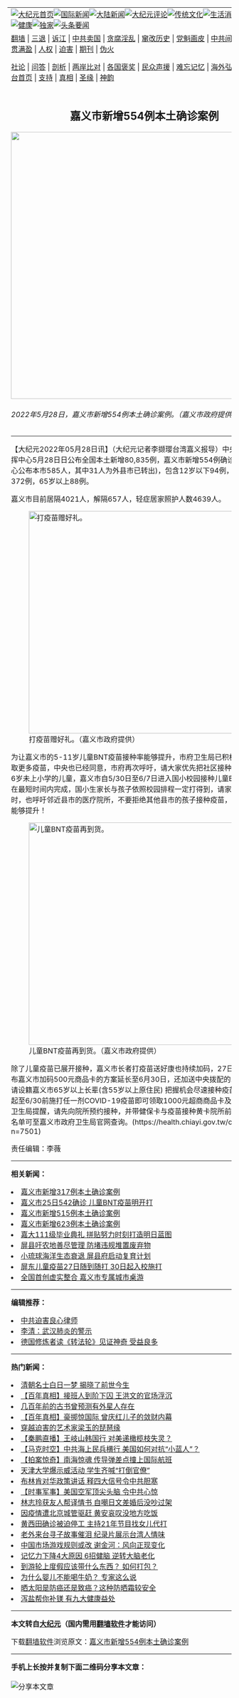 <a name="1" id="1" target="_blank"></a><span id="1"></span>
<table align=center border="0"><tr><td colspan="2" VALIGN=TOP><a href="https://github.com/ogdnsh3161/djy/blob/master/gb/nf1351518.md#1"><img src="https://raw.githubusercontent.com/ogdnsh3161/www/master/t/djy/1.jpg" title="大纪元首页" alt="大纪元首页"></a><a href="https://github.com/ogdnsh3161/djy/blob/master/gb/n24hr.md#1"><img src="https://raw.githubusercontent.com/ogdnsh3161/www/master/t/djy/3.jpg" title="国际新闻" alt="国际新闻"></a><a href="https://github.com/ogdnsh3161/djy/blob/master/gb/nsc413.md#1"><img src="https://raw.githubusercontent.com/ogdnsh3161/www/master/t/djy/4.jpg" title="大陆新闻" alt="大陆新闻"></a><a href="https://github.com/ogdnsh3161/djy/blob/master/gb/news392.md#1"><img src="https://raw.githubusercontent.com/ogdnsh3161/www/master/t/djy/5.jpg" title="大纪元评论" alt="大纪元评论"></a><a href="https://github.com/ogdnsh3161/djy/blob/master/gb/news2007.md#1"><img src="https://raw.githubusercontent.com/ogdnsh3161/www/master/t/djy/6.jpg" title="传统文化" alt="传统文化"></a><a href="https://github.com/ogdnsh3161/djy/blob/master/gb/news2008.md#1"><img src="https://raw.githubusercontent.com/ogdnsh3161/www/master/t/djy/7.jpg" title="生活消费" alt="生活消费"></a><a href="https://github.com/ogdnsh3161/djy/blob/master/gb/ncyule.md#1"><img src="https://raw.githubusercontent.com/ogdnsh3161/www/master/t/djy/8.jpg" title="娱乐休闲" alt="娱乐休闲"></a><a href="https://github.com/ogdnsh3161/djy/blob/master/gb/nsc1002.md#1"><img src="https://raw.githubusercontent.com/ogdnsh3161/www/master/t/djy/9.jpg" title="健康" alt="健康"></a><a href="https://github.com/ogdnsh3161/djy/blob/master/gb/nf6092.md#1"><img src="https://raw.githubusercontent.com/ogdnsh3161/www/master/t/djy/10a.jpg" title="独家" alt="独家"></a><a href="https://github.com/ogdnsh3161/djy/blob/master/gb/nf4514.md#1"><img src="https://raw.githubusercontent.com/ogdnsh3161/www/master/t/djy/12a.jpg" title="头条要闻" alt="头条要闻"></a></td></tr>
<tr><td colspan="2" VALIGN=TOP><a target="_blank" href="https://github.com/ogdnsh3161/www/blob/master/README.md?zsrh#1">翻墙</a> | <a target="_blank" href="https://github.com/ogdnsh3161/djy/blob/master/gb/nf5657.md#1">三退</a> | <a target="_blank" href="https://github.com/ogdnsh3161/djy/blob/master/gb/nf6124.md#1">诉江</a> | <a target="_blank" href="https://github.com/ogdnsh3161/djy/blob/master/gb/nf1176117.md#1">中共卖国</a> | <a target="_blank" href="https://github.com/ogdnsh3161/djy/blob/master/gb/nf5773.md#1">贪腐淫乱</a> | <a target="_blank" href="https://github.com/ogdnsh3161/djy/blob/master/gb/nf1176115.md#1">窜改历史</a> | <a target="_blank" href="https://github.com/ogdnsh3161/djy/blob/master/gb/nf1176107.md#1">党魁画皮</a> | <a target="_blank" href="https://github.com/ogdnsh3161/djy/blob/master/gb/nf1320400.md#1">中共间谍</a> | <a target="_blank" href="https://github.com/ogdnsh3161/djy/blob/master/gb/nf1176114.md#1">破坏传统</a> | <a target="_blank" href="https://github.com/ogdnsh3161/ntdtv/blob/master/gb/prog447_1.md#1">恶贯满盈</a> | <a target="_blank" href="https://github.com/ogdnsh3161/djy/blob/master/gb/ncid278.md#1">人权</a> | <a target="_blank" href="https://github.com/ogdnsh3161/djy/blob/master/gb/nf1176111.md#1">迫害</a> | <a target="_blank" href="https://gitlab.com/szzdlab/mh-qikan/blob/master/README.md#1">期刊</a> | <a target="_blank" href="https://github.com/ogdnsh3161/djy/blob/master/gb/nf5562.md#1">伪火</a></p><p><a target="_blank" href="https://github.com/ogdnsh3161/djy/blob/master/gb/9p.md#1">社论</a> | <a target="_blank" href="https://github.com/ogdnsh3161/djy/blob/master/gb/nf4378.md#1">问答</a> | <a target="_blank" href="https://github.com/ogdnsh3161/djy/blob/master/gb/nf5792.md#1">剖析</a> | <a target="_blank" href="https://github.com/ogdnsh3161/djy/blob/master/gb/nf5735.md#1">两岸比对</a> | <a target="_blank" href="https://github.com/ogdnsh3161/djy/blob/master/gb/nf6119.md#1">各国褒奖</a> | <a target="_blank" href="https://github.com/ogdnsh3161/djy/blob/master/gb/nf6120.md#1">民众声援</a> | <a target="_blank" href="https://github.com/ogdnsh3161/djy/blob/master/gb/nf1188594.md#1">难忘记忆</a> | <a target="_blank" href="https://github.com/ogdnsh3161/djy/blob/master/gb/nf3180.md#1">海外弘传</a> | <a target="_blank" href="https://github.com/ogdnsh3161/djy/blob/master/gb/nf5410.md#1">万人上访</a> | <a target="_blank" href="https://github.com/ogdnsh3161/www/blob/master/README.md?zsrh#1">平台首页</a> | <a target="_blank" href="https://github.com/ogdnsh3161/djy/blob/master/gb/nf4386.md#1">支持</a> | <a target="_blank" href="https://github.com/ogdnsh3161/djy/blob/master/gb/nf4389.md#1">真相</a> | <a target="_blank" href="https://github.com/ogdnsh3161/djy/blob/master/gb/nf5790.md#1">圣缘</a> | <a target="_blank" href="https://github.com/ogdnsh3161/djy/blob/master/gb/nf4786.md#1">神韵</a></td></tr>
<tr><td VALIGN=TOP width="626"><h2 align=center>嘉义市新增554例本土确诊案例</h2>
<img width="600" src="https://i.epochtimes.com/assets/uploads/2022/05/id13747310-557382-600x400.png" />
<h6>2022年5月28日，嘉义市新增554例本土确诊案例。（嘉义市政府提供）
</h6>
<hr>
<p>【大纪元2022年05月28日讯】（大纪元记者李撷璎台湾嘉义报导）中央流行疫情指挥中心5月28日日公布全国本土<ahref="https://github.com/ogdnsh3161/djy/blob/master/gb/tag/%E6%96%B0%E5%A2%9E.md#1">新增</a>80,835例，<ahref="https://github.com/ogdnsh3161/djy/blob/master/gb/tag/%E5%98%89%E4%B9%89%E5%B8%82.md#1">嘉义市</a><ahref="https://github.com/ogdnsh3161/djy/blob/master/gb/tag/%E6%96%B0%E5%A2%9E.md#1">新增</a>554例确诊个案(指挥中心公布本市585人，其中31人为外县市已转出)，包含12岁以下94例，12-64岁 372例，65岁以上88例。</p>
<p><ahref="https://github.com/ogdnsh3161/djy/blob/master/gb/tag/%E5%98%89%E4%B9%89%E5%B8%82.md#1">嘉义市</a>目前居隔4021人，解隔657人，轻症居家照护人数4639人。</p>
<figure id="13747311" aria-describedby="caption-13747311" style="width: 500px" class="wp-caption aligncenter"><ahref=" https://i.epochtimes.com/assets/uploads/2022/05/id13747311-557383-450x450.jpeg" target="_blank" rel="noreferrer noopener"> <img src="https://i.epochtimes.com/assets/uploads/2022/05/id13747311-557383-450x450.jpeg" alt="打疫苗赠好礼。" width="500" /></a><figcaption id="caption-13747311" class="wp-caption-text">打疫苗赠好礼。（嘉义市政府提供）</figcaption></figure>
<p>为让嘉义市的5-11岁儿童BNT疫苗接种率能够提升，市府卫生局已积极再向中央争取更多疫苗，中央也已经同意，市府再次呼吁，请大家优先把社区接种的机会让给5-6岁未上小学的儿童，嘉义市自5/30日至6/7日进入国小校园接种儿童BNT疫苗，将在最短时间内完成，国小生家长与孩子依照校园排程一定打得到，请家长安心。同时，也呼吁邻近县市的医疗院所，不要拒绝其他县市的孩子接种疫苗，让群体防护力能够提升！</p>
<figure id="13747312" aria-describedby="caption-13747312" style="width: 500px" class="wp-caption aligncenter"><ahref=" https://i.epochtimes.com/assets/uploads/2022/05/id13747312-557384-450x415.jpeg" target="_blank" rel="noreferrer noopener"> <img src="https://i.epochtimes.com/assets/uploads/2022/05/id13747312-557384-450x415.jpeg" alt="儿童BNT疫苗再到货。" width="500" /></a><figcaption id="caption-13747312" class="wp-caption-text">儿童BNT疫苗再到货。（嘉义市政府提供）</figcaption></figure>
<p>除了<ahref="https://github.com/ogdnsh3161/djy/blob/master/gb/tag/%E5%84%BF%E7%AB%A5%E7%96%AB%E8%8B%97.md#1">儿童疫苗</a>已展开接种，嘉义市长者打疫苗送好康也持续加码，27日市长黄敏惠宣布嘉义市加码500元商品卡的方案延长至6月30日，还加送中央拨配的2剂快筛剂，请设籍嘉义市65岁以上长辈(含55岁以上原住民) 把握机会尽速接种疫苗，自5/27日起至6/30前施打任一剂COVID-19疫苗即可领取1000元超商商品卡及2剂快筛剂，卫生局提醒，请先向院所预约接种，并带健保卡与疫苗接种黄卡院所前往，疫苗院所名单可至嘉义市政府卫生局官网查询。(https://health.chiayi.gov.tw/cp.aspx?n=7501)</p>
<p>责任编辑：李薇</p>

<hr>


<strong>相关新闻：</strong>
<li><a href="https://github.com/ogdnsh3161/djy/blob/master/gb/22/5/23/n13743464.md#1">嘉义市新增317例本土确诊案例</a></li>
<li><a href="https://github.com/ogdnsh3161/djy/blob/master/gb/22/5/25/n13744948.md#1">嘉义市25日542确诊 儿童BNT疫苗明开打</a></li>
<li><a href="https://github.com/ogdnsh3161/djy/blob/master/gb/22/5/26/n13745892.md#1">嘉义市新增515例本土确诊案例</a></li>
<li><a href="https://github.com/ogdnsh3161/djy/blob/master/gb/22/5/27/n13746697.md#1">嘉义市新增623例本土确诊案例</a></li>
<li><a href="https://github.com/ogdnsh3161/djy/blob/master/gb/22/5/28/n13747283.md#1">嘉大111级毕业典礼  拼贴努力时刻打造明日蓝图</a></li>
<li><a href="https://github.com/ogdnsh3161/djy/blob/master/gb/22/5/27/n13746622.md#1">屏县吁农地善尽管理  防堵违规堆置废弃物</a></li>
<li><a href="https://github.com/ogdnsh3161/djy/blob/master/gb/22/5/27/n13746657.md#1">小琉球海洋生态衰退 屏县府启动复育计划</a></li>
<li><a href="https://github.com/ogdnsh3161/djy/blob/master/gb/22/5/27/n13746645.md#1">屏东儿童疫苗27日随到随打 30日起入校施打</a></li>
<li><a href="https://github.com/ogdnsh3161/djy/blob/master/gb/22/5/27/n13746560.md#1">全国首创虚实整合 嘉义市专属城市桌游</a></li>
<hr>


<strong>编辑推荐：</strong>
<li><a href="https://github.com/ychojm359/djy/blob/master/gb/9/2/9/n2422991.md?dfh#1" target="_blank">中共迫害良心律师</a></li><li><a href="https://github.com/tsiac2612/djy/blob/master/gb/20/2/10/n11859230.md#1" target="_blank">李清：武汉肺炎的警示</a></li><li><a href="https://github.com/tsiac2612/djy/blob/master/gb/20/1/9/n11780113.md#1" target="_blank">德国修炼者读《转法轮》见证神奇 受益良多</a></li>
<hr>

<strong>热门新闻：</strong>
<li><a href="https://github.com/ogdnsh3161/djy/blob/master/gb/22/5/18/n13740183.md#1">清朝名士白日一梦 揭晓了前世今生</a></li>
<li><a href="https://github.com/ogdnsh3161/djy/blob/master/gb/22/1/14/n13505150.md#1">【百年真相】接班人到阶下囚 王洪文的官场浮沉</a></li>
<li><a href="https://github.com/ogdnsh3161/djy/blob/master/gb/22/5/23/n13743164.md#1">几百年前的古书曾预测有外星人存在</a></li>
<li><a href="https://github.com/ogdnsh3161/djy/blob/master/gb/22/5/5/n13727463.md#1">【百年真相】豪掷惊国际 曾庆红儿子的敛财内幕</a></li>
<li><a href="https://github.com/ogdnsh3161/djy/blob/master/gb/22/5/20/n13741726.md#1">穿越迫害的艺术家梁玉的琵琶缘</a></li>
<li><a href="https://github.com/ogdnsh3161/djy/blob/master/gb/22/5/27/n13746999.md#1">【秦鹏直播】王岐山韩国行 对美递橄榄枝失灵？</a></li>
<li><a href="https://github.com/ogdnsh3161/djy/blob/master/gb/22/5/27/n13746753.md#1">【马克时空】中共海上民兵横行 美国如何对抗“小蓝人”？</a></li>
<li><a href="https://github.com/ogdnsh3161/djy/blob/master/gb/22/5/27/n13746784.md#1">【拍案惊奇】南海惊魂 传导弹差点撞上国际航班</a></li>
<li><a href="https://github.com/ogdnsh3161/djy/blob/master/gb/22/5/26/n13746187.md#1">天津大学爆示威活动 学生齐喊“打倒官僚”</a></li>
<li><a href="https://github.com/ogdnsh3161/djy/blob/master/gb/22/5/26/n13746116.md#1">布林肯对华政策讲话 释四大信号令中共胆寒</a></li>
<li><a href="https://github.com/ogdnsh3161/djy/blob/master/gb/22/5/25/n13745220.md#1">【时事军事】美国空军顶尖头脑 令中共心惊</a></li>
<li><a href="https://github.com/ogdnsh3161/djy/blob/master/gb/22/5/26/n13746161.md#1">林志玲获友人帮译情书 自嘲日文差婚后没吵过架</a></li>
<li><a href="https://github.com/ogdnsh3161/djy/blob/master/gb/22/5/25/n13745265.md#1">因疫情遭北京城管驱赶 黄安哀叹没地方吃饭</a></li>
<li><a href="https://github.com/ogdnsh3161/djy/blob/master/gb/22/5/26/n13745607.md#1">黄西田确诊被迫停工 主持21年节目找女儿代打</a></li>
<li><a href="https://github.com/ogdnsh3161/djy/blob/master/gb/22/5/25/n13744778.md#1">老外来台寻子故事催泪 纪录片展示台湾人情味</a></li>
<li><a href="https://github.com/ogdnsh3161/djy/blob/master/gb/22/5/26/n13745383.md#1">中国市场游戏规则或改 谢金河：风向正现变化</a></li>
<li><a href="https://github.com/ogdnsh3161/djy/blob/master/gb/22/5/24/n13743989.md#1">记忆力下降4大原因 6招健脑 逆转大脑老化</a></li>
<li><a href="https://github.com/ogdnsh3161/djy/blob/master/gb/22/5/26/n13745578.md#1">到游轮上度假应该带什么东西？ 如何打包？</a></li>
<li><a href="https://github.com/ogdnsh3161/djy/blob/master/gb/22/5/25/n13744813.md#1">为什么婴儿不能喝牛奶？ 专家这么说</a></li>
<li><a href="https://github.com/ogdnsh3161/djy/blob/master/gb/22/5/22/n13742866.md#1">晒太阳是防癌还是致癌？这种防晒霜较安全</a></li>
<li><a href="https://github.com/ogdnsh3161/djy/blob/master/gb/22/5/22/n13742885.md#1">泻盐帮你补镁 有九大健康益处</a></li>
<hr>

<strong>本文转自<a href="https://www.epochtimes.com">大纪元</a>（国内需用<a href="https://github.com/ogdnsh3161/www/blob/master/README.md#8">翻墙软件</a>才能访问）</strong><p>下载<a href="https://github.com/ogdnsh3161/www/blob/master/README.md#8">翻墙软件</a>浏览原文：<a href="https://www.epochtimes.com/gb/22/5/28/n13747309.htm">嘉义市新增554例本土确诊案例</a></p><hr>

<strong>手机上长按并复制下面二维码分享本文章：</strong><br><br><img src="https://chart.apis.google.com/chart?cht=qr&chs=240x240&choe=UTF-8&chld=M|2&chl=https://github.com/ogdnsh3161/djy/blob/master/gb/22/5/28/n13747309.md%231" title="分享本文章"></td><td VALIGN=TOP><a href="https://github.com/ogdnsh3161/djy/blob/master/gb/16/1/21/n4622075.md?dfh#1" target="_blank"><img src="https://raw.githubusercontent.com/ogdnsh3161/djy/master/gb/300/wei-f1.jpg" title="中共的伪火骗局"  alt="中共的伪火骗局"></a><br><a href="https://github.com/ogdnsh3161/www/blob/master/README.md?dfh#9" target="_blank"><img src="https://raw.githubusercontent.com/ogdnsh3161/djy/master/gb/300/yong-h.jpg" title="永恒的见证"  alt="永恒的见证"></a><br><a href="https://github.com/ogdnsh3161/djy/blob/master/gb/13/9/29/n3974789.md?dfh#1" target="_blank"><img src="https://raw.githubusercontent.com/ogdnsh3161/djy/master/gb/300/shang-lnz.jpg" title="善良女子被中共投男牢"  alt="善良女子被中共投男牢"></a><br><a href="https://github.com/ogdnsh3161/djy/blob/master/gb/16/3/16/n4663449.md?dfh#1" target="_blank"><img src="https://raw.githubusercontent.com/ogdnsh3161/djy/master/gb/300/huo-z3.jpg" title="警卫目击活摘器官"  alt="警卫目击活摘器官"></a><br><a href="https://github.com/ogdnsh3161/djy/blob/master/gb/16/8/7/n8177641.md?dfh#1" target="_blank"><img src="https://raw.githubusercontent.com/ogdnsh3161/djy/master/gb/300/huo-z4.jpg" title="证人描述活摘恐怖"  alt="证人描述活摘恐怖"></a><br><a href="https://github.com/ogdnsh3161/djy/blob/master/gb/10/4/19/n2881569.md?dfh#1" target="_blank"><img src="https://raw.githubusercontent.com/ogdnsh3161/djy/master/gb/300/huo-z1.jpg" title="揭开活摘器官黑幕"  alt="揭开活摘器官黑幕"></a><br><a href="https://github.com/ogdnsh3161/djy/blob/master/gb/10/11/7/n3077476.md?dfh#1" target="_blank"><img src="https://raw.githubusercontent.com/ogdnsh3161/djy/master/gb/300/ma-ks.jpg" title="马克思的成魔之路"  alt="马克思的成魔之路"></a><br><a href="https://github.com/ogdnsh3161/djy/blob/master/gb/14/6/9/n4173977.md?dfh#1" target="_blank"><img src="https://raw.githubusercontent.com/ogdnsh3161/djy/master/gb/300/chang-zs.jpg" title="藏字石 蕴天机"  alt="藏字石 蕴天机"></a><br><a href="https://github.com/ogdnsh3161/djy/blob/master/gb/18/5/10/n10381511.md?dfh#1" target="_blank"><img src="https://raw.githubusercontent.com/ogdnsh3161/djy/master/gb/300/st1.jpg" title="关注三亿人三退"  alt="关注三亿人三退"></a><br><a href="https://github.com/ogdnsh3161/djy/blob/master/gb/18/3/21/n10237682.md?dfh#1" target="_blank"><img src="https://raw.githubusercontent.com/ogdnsh3161/djy/master/gb/300/jie-t.jpg" title="解体中共复兴中华"  alt="解体中共复兴中华"></a><br><a href="https://github.com/ogdnsh3161/djy/blob/master/gb/9/2/9/n2422991.md?dfh#1" target="_blank"><img src="https://raw.githubusercontent.com/ogdnsh3161/djy/master/gb/300/gao-zs.jpg" title="中共迫害良心律师"  alt="中共迫害良心律师"></a><br><a href="https://github.com/ogdnsh3161/djy/blob/master/gb/18/12/9/n10900044.md?dfh#1" target="_blank"><img src="https://raw.githubusercontent.com/ogdnsh3161/djy/master/gb/300/sj1.jpg" title="三百多万人举报江泽民"  alt="三百多万人举报江泽民"></a><br><a href="https://github.com/ogdnsh3161/djy/blob/master/gb/18/8/28/n10672014.md?dfh#1" target="_blank"><img src="https://raw.githubusercontent.com/ogdnsh3161/djy/master/gb/300/sj2.jpg" title="这些官员为何起诉江泽民"  alt="这些官员为何起诉江泽民"></a><br><a href="https://github.com/ogdnsh3161/djy/blob/master/gb/8/12/18/n2367165.md?dfh#1" target="_blank"><img src="https://raw.githubusercontent.com/ogdnsh3161/djy/master/gb/300/liangan.jpg" title="海峡两岸的强烈对比"  alt="海峡两岸的强烈对比"></a><br><a href="https://github.com/ogdnsh3161/djy/blob/master/gb/15/12/10/n4593139.md?dfh#1" target="_blank"><img src="https://raw.githubusercontent.com/ogdnsh3161/djy/master/gb/300/jia-ndzl.jpg" title="加拿大总理的贺信"  alt="加拿大总理的贺信"></a><br><a href="https://github.com/ogdnsh3161/djy/blob/master/gb/11/6/17/n3289382.md?dfh#1" target="_blank"><img src="https://raw.githubusercontent.com/ogdnsh3161/djy/master/gb/300/xiao-wd.jpg" title="探寻真相兼听则明"  alt="探寻真相兼听则明"></a><br><a href="https://github.com/ogdnsh3161/djy/blob/master/gb/18/10/27/n10812623.md?dfh#1" target="_blank"><img src="https://raw.githubusercontent.com/ogdnsh3161/djy/master/gb/300/yindu.jpg" title="印度媒体报道东方"  alt="印度媒体报道东方"></a><br><a href="https://github.com/ogdnsh3161/djy/blob/master/gb/18/6/9/n10469652.md?dfh#1" target="_blank"><img src="https://raw.githubusercontent.com/ogdnsh3161/djy/master/gb/300/xie-j.jpg" title="不一样的海外校园"  alt="不一样的海外校园"></a><br><a href="https://github.com/ogdnsh3161/djy/blob/master/gb/7/4/5/n1669415.md?dfh#1" target="_blank"><img src="https://raw.githubusercontent.com/ogdnsh3161/djy/master/gb/300/li-up.jpg" title="从大师到徒弟的传奇"  alt="从大师到徒弟的传奇"></a><br><a href="https://github.com/ogdnsh3161/djy/blob/master/gb/17/5/26/n9191512.md?dfh#1" target="_blank"><img src="https://raw.githubusercontent.com/ogdnsh3161/djy/master/gb/300/zfl2.jpg" title="亿万人与东方一本奇书"  alt="亿万人与东方一本奇书"></a><br><a href="https://github.com/ogdnsh3161/djy/blob/master/gb/13/11/27/n4020290.md?dfh#1" target="_blank"><img src="https://raw.githubusercontent.com/ogdnsh3161/djy/master/gb/300/zhen-h.jpg" title="大陆见不到的震撼场面"  alt="大陆见不到的震撼场面"></a><br><a href="https://github.com/ogdnsh3161/djy/blob/master/gb/15/7/17/n4482910.md?dfh#1" target="_blank"><img src="https://raw.githubusercontent.com/ogdnsh3161/djy/master/gb/300/dalu-sk.jpg" title="人心向善 大陆当初盛况"  alt="人心向善 大陆当初盛况"></a><br><a href="https://github.com/ogdnsh3161/djy/blob/master/gb/19/1/5/n10955468.md?dfh#1" target="_blank"><img src="https://raw.githubusercontent.com/ogdnsh3161/djy/master/gb/300/zfl1.jpg" title="追寻真理 这书讲什么"  alt="追寻真理 这书讲什么"></a><br><a href="https://github.com/ogdnsh3161/www/blob/master/README.md?dfh#1" target="_blank"><img src="https://raw.githubusercontent.com/ogdnsh3161/djy/master/gb/300/fq1.jpg" title="下载免费翻墙软件"  alt="下载免费翻墙软件"></a><br></td></tr></table>
